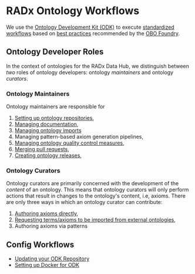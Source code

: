 # RADx Ontology Workflows

We use the [Ontology Development Kit (ODK)](https://github.com/INCATools/ontology-development-kit) to execute [standardized workflows](https://doi.org/10.1093/database/baac087) based on [best practices](https://obofoundry.org/principles/fp-000-summary.html) recommended by the [OBO Foundry](https://obofoundry.org/).


## Ontology Developer Roles

In the context of ontologies for the RADx Data Hub, we distinguish between *two* roles of ontology developers: ontology *maintainers* and ontology *curators*.


### Ontology Maintainers

Ontology maintainers are responsible for

1. [Setting up ontology repositories](RepositorySetup.md),
2. [Managing documentation](ManageDocumentation.md), 
3. [Managing ontology imports](SettingUpImports.md)
4. Managing pattern-based axiom generation pipelines,
5. [Managing ontology quality control measures](ManageAutomatedTest.md),
6. [Merging pull requests](https://docs.github.com/en/pull-requests/collaborating-with-pull-requests/incorporating-changes-from-a-pull-request/merging-a-pull-request),
7. [Creating ontology releases](ReleaseWorkflow.md),

### Ontology Curators

Ontology curators are primarily concerned with the development of the *content* of an ontology.
This means that ontology curators will only perform actions that result in changes to the ontology's content, i.e, axioms. There are only three ways in which an ontology curator can contribute:

1. [Authoring axioms directly](EditorsWorkflow.md),
2. [Requesting terms/axioms to be imported from external ontologies](UpdateImports.md), 
3. Authoring axioms via patterns


## Config Workflows

- [Updating your ODK Repository](RepoManagement.md)
- [Setting up Docker for ODK](SettingUpDockerForODK.md)
